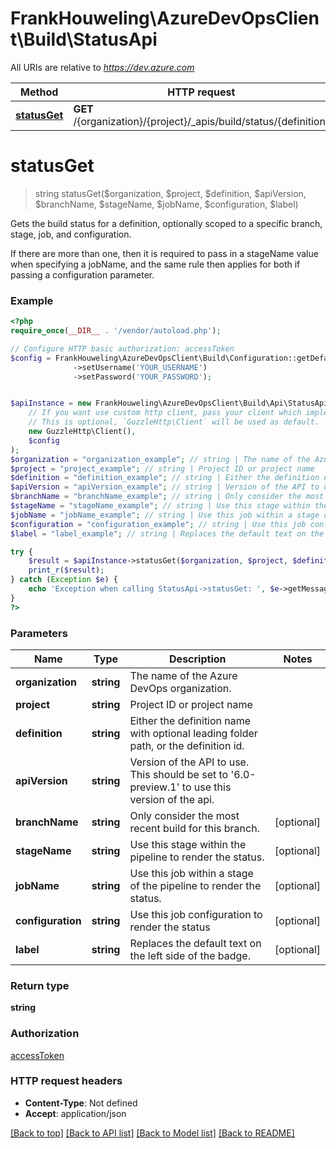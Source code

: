 # FrankHouweling\AzureDevOpsClient\Build\StatusApi

All URIs are relative to *https://dev.azure.com*

Method | HTTP request | Description
------------- | ------------- | -------------
[**statusGet**](StatusApi.md#statusGet) | **GET** /{organization}/{project}/_apis/build/status/{definition} | 


# **statusGet**
> string statusGet($organization, $project, $definition, $apiVersion, $branchName, $stageName, $jobName, $configuration, $label)



<p>Gets the build status for a definition, optionally scoped to a specific branch, stage, job, and configuration.</p> <p>If there are more than one, then it is required to pass in a stageName value when specifying a jobName, and the same rule then applies for both if passing a configuration parameter.</p>

### Example
```php
<?php
require_once(__DIR__ . '/vendor/autoload.php');

// Configure HTTP basic authorization: accessToken
$config = FrankHouweling\AzureDevOpsClient\Build\Configuration::getDefaultConfiguration()
              ->setUsername('YOUR_USERNAME')
              ->setPassword('YOUR_PASSWORD');


$apiInstance = new FrankHouweling\AzureDevOpsClient\Build\Api\StatusApi(
    // If you want use custom http client, pass your client which implements `GuzzleHttp\ClientInterface`.
    // This is optional, `GuzzleHttp\Client` will be used as default.
    new GuzzleHttp\Client(),
    $config
);
$organization = "organization_example"; // string | The name of the Azure DevOps organization.
$project = "project_example"; // string | Project ID or project name
$definition = "definition_example"; // string | Either the definition name with optional leading folder path, or the definition id.
$apiVersion = "apiVersion_example"; // string | Version of the API to use.  This should be set to '6.0-preview.1' to use this version of the api.
$branchName = "branchName_example"; // string | Only consider the most recent build for this branch.
$stageName = "stageName_example"; // string | Use this stage within the pipeline to render the status.
$jobName = "jobName_example"; // string | Use this job within a stage of the pipeline to render the status.
$configuration = "configuration_example"; // string | Use this job configuration to render the status
$label = "label_example"; // string | Replaces the default text on the left side of the badge.

try {
    $result = $apiInstance->statusGet($organization, $project, $definition, $apiVersion, $branchName, $stageName, $jobName, $configuration, $label);
    print_r($result);
} catch (Exception $e) {
    echo 'Exception when calling StatusApi->statusGet: ', $e->getMessage(), PHP_EOL;
}
?>
```

### Parameters

Name | Type | Description  | Notes
------------- | ------------- | ------------- | -------------
 **organization** | **string**| The name of the Azure DevOps organization. |
 **project** | **string**| Project ID or project name |
 **definition** | **string**| Either the definition name with optional leading folder path, or the definition id. |
 **apiVersion** | **string**| Version of the API to use.  This should be set to &#39;6.0-preview.1&#39; to use this version of the api. |
 **branchName** | **string**| Only consider the most recent build for this branch. | [optional]
 **stageName** | **string**| Use this stage within the pipeline to render the status. | [optional]
 **jobName** | **string**| Use this job within a stage of the pipeline to render the status. | [optional]
 **configuration** | **string**| Use this job configuration to render the status | [optional]
 **label** | **string**| Replaces the default text on the left side of the badge. | [optional]

### Return type

**string**

### Authorization

[accessToken](../../README.md#accessToken)

### HTTP request headers

 - **Content-Type**: Not defined
 - **Accept**: application/json

[[Back to top]](#) [[Back to API list]](../../README.md#documentation-for-api-endpoints) [[Back to Model list]](../../README.md#documentation-for-models) [[Back to README]](../../README.md)

